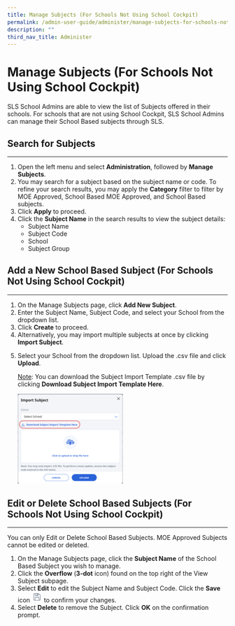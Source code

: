 ```yaml
---
title: Manage Subjects (For Schools Not Using School Cockpit)
permalink: /admin-user-guide/administer/manage-subjects-for-schools-not-using-school-cockpit/
description: ""
third_nav_title: Administer
---
```

<h1 id="manage-subjects-for-schools-not-using-school-cockpit-">Manage Subjects (For Schools Not Using School Cockpit)</h1>
<p>SLS School Admins are able to view the list of Subjects offered in their schools. For schools that are not using School Cockpit, SLS School Admins can manage their School Based subjects through SLS.</p>
<h2 id="search-for-subjects">Search for Subjects</h2>
<hr>
<ol>
<li>Open the left menu and select <strong>Administration</strong>, followed by <strong>Manage Subjects</strong>.</li>
<li>You may search for a subject based on the subject name or code. To refine your search results, you may apply the <strong>Category</strong> filter to filter by MOE Approved, School Based MOE Approved, and School Based subjects.</li>
<li>Click <strong>Apply</strong> to proceed.</li>
<li>Click the <strong>Subject Name</strong> in the search results to view the subject details:<ul>
<li>Subject Name</li>
<li>Subject Code</li>
<li>School</li>
<li>Subject Group</li>
</ul>
</li>
</ol>
<h2 id="add-a-new-school-based-subject-for-schools-not-using-school-cockpit-">Add a New School Based Subject (For Schools Not Using School Cockpit)</h2>
<hr>
<ol>
<li>On the Manage Subjects page, click <strong>Add New Subject</strong>.</li>
<li>Enter the Subject Name, Subject Code, and select your School from the dropdown list.</li>
<li>Click <strong>Create</strong> to proceed.</li>
<li>Alternatively, you may import multiple subjects at once by clicking <strong>Import Subject</strong>.</li>
<li><p>Select your School from the dropdown list. Upload the .csv file and click <strong>Upload</strong>. </p>
	<p><u>Note</u>: You can download the Subject Import Template .csv file by clicking <strong>Download Subject Import Template Here</strong>. </p>
<p><img style="width: 50%;" src="/images/5Admin/A-ImportSubject.png"></p>
</li>
</ol>
<h2 id="edit-or-delete-school-based-subjects-for-schools-not-using-school-cockpit-">Edit or Delete School Based Subjects (For Schools Not Using School Cockpit)</h2>
<hr>
<p>You can only Edit or Delete School Based Subjects. MOE Approved Subjects cannot be edited or deleted.</p>
<ol>
<li>On the Manage Subjects page, click the <strong>Subject Name</strong> of the School Based Subject you wish to manage.</li>
<li>Click the <strong>Overflow</strong> (<strong>3-dot</strong> icon) found on the top right of the View Subject subpage.</li>
<li>Select <strong>Edit</strong> to edit the Subject Name and Subject Code. Click the <strong>Save</strong> icon <img style="width:1.5rem; display: inline;" src="/images/Icons/Save.svg"> to confirm your changes.</li>
<li>Select <strong>Delete</strong> to remove the Subject. Click <strong>OK</strong> on the confirmation prompt.</li>
</ol>